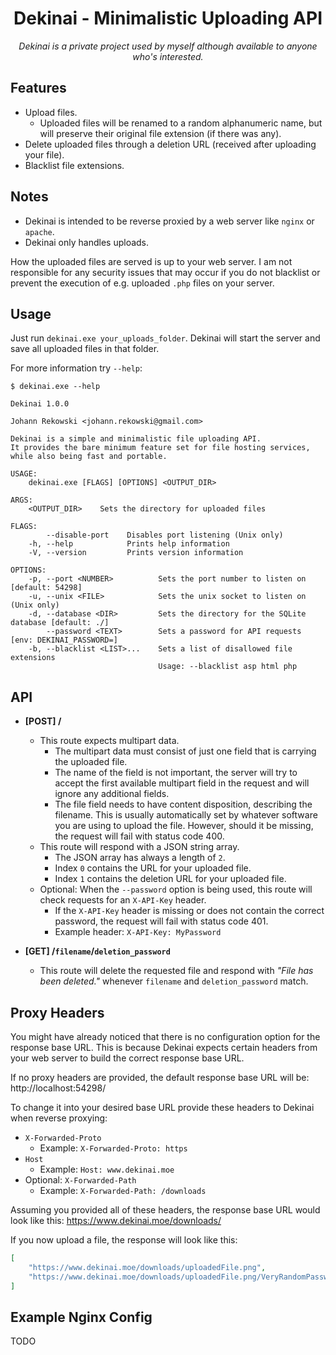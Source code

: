 <h1 align="center">Dekinai - Minimalistic Uploading API</h1>

<p align="center">
  <i>Dekinai is a private project used by myself although available to anyone who's interested.</i>
</p>

## Features

-   Upload files.
    -   Uploaded files will be renamed to a random alphanumeric name, but will preserve their original file extension (if there was any).
-   Delete uploaded files through a deletion URL (received after uploading your file).
-   Blacklist file extensions.

## Notes

-   Dekinai is intended to be reverse proxied by a web server like `nginx` or `apache`.
-   Dekinai only handles uploads.

How the uploaded files are served is up to your web server. I am not responsible for any security issues that may occur if you do not blacklist or prevent the execution of e.g. uploaded `.php` files on your server.

## Usage

Just run `dekinai.exe your_uploads_folder`. Dekinai will start the server and save all uploaded files in that folder.

For more information try `--help`:

```
$ dekinai.exe --help

Dekinai 1.0.0

Johann Rekowski <johann.rekowski@gmail.com>

Dekinai is a simple and minimalistic file uploading API.
It provides the bare minimum feature set for file hosting services, while also being fast and portable.

USAGE:
    dekinai.exe [FLAGS] [OPTIONS] <OUTPUT_DIR>

ARGS:
    <OUTPUT_DIR>    Sets the directory for uploaded files

FLAGS:
        --disable-port    Disables port listening (Unix only)
    -h, --help            Prints help information
    -V, --version         Prints version information

OPTIONS:
    -p, --port <NUMBER>          Sets the port number to listen on [default: 54298]
    -u, --unix <FILE>            Sets the unix socket to listen on (Unix only)
    -d, --database <DIR>         Sets the directory for the SQLite database [default: ./]
        --password <TEXT>        Sets a password for API requests [env: DEKINAI_PASSWORD=]
    -b, --blacklist <LIST>...    Sets a list of disallowed file extensions
                                 Usage: --blacklist asp html php
```

## API

-   **[POST] /**
    -   This route expects multipart data.
        -   The multipart data must consist of just one field that is carrying the uploaded file.
        -   The name of the field is not important, the server will try to accept the first available multipart field in the request and will ignore any additional fields.
        -   The file field needs to have content disposition, describing the filename. This is usually automatically set by whatever software you are using to upload the file. However, should it be missing, the request will fail with status code 400.
    -   This route will respond with a JSON string array.
        -   The JSON array has always a length of `2`.
        -   Index `0` contains the URL for your uploaded file.
        -   Index `1` contains the deletion URL for your uploaded file.
    -   Optional: When the `--password` option is being used, this route will check requests for an `X-API-Key` header.
        -   If the `X-API-Key` header is missing or does not contain the correct password, the request will fail with status code 401.
        -   Example header: `X-API-Key: MyPassword`

-   **[GET] /`filename`/`deletion_password`**
    -   This route will delete the requested file and respond with _"File has been deleted."_ whenever `filename` and `deletion_password` match.

## Proxy Headers

You might have already noticed that there is no configuration option for the response base URL. This is because Dekinai expects certain headers from your web server to build the correct response base URL.

If no proxy headers are provided, the default response base URL will be: http://localhost:54298/

To change it into your desired base URL provide these headers to Dekinai when reverse proxying:

-   `X-Forwarded-Proto`
    -   Example: `X-Forwarded-Proto: https`
-   `Host`
    -   Example: `Host: www.dekinai.moe`
-   Optional: `X-Forwarded-Path`
    -   Example: `X-Forwarded-Path: /downloads`

Assuming you provided all of these headers, the response base URL would look like this: https://www.dekinai.moe/downloads/

If you now upload a file, the response will look like this:

```json
[
    "https://www.dekinai.moe/downloads/uploadedFile.png",
    "https://www.dekinai.moe/downloads/uploadedFile.png/VeryRandomPassword"
]
```

## Example Nginx Config

TODO
